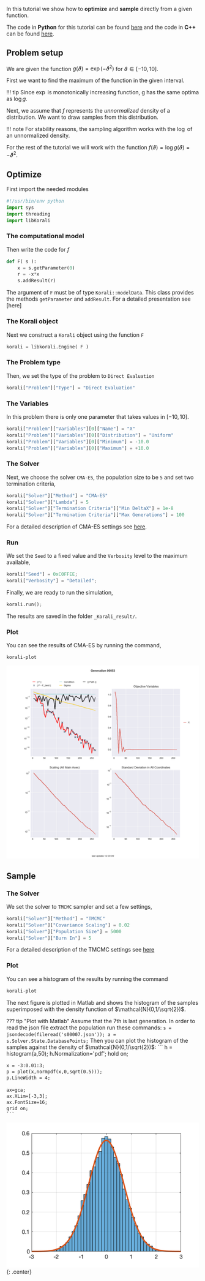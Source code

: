 

In this tutorial we show how to **optimize** and **sample** directly from a
given function.

The code in **Python** for this tutorial can be found [here](https://github.com/cselab/sKorali/blob/master/examples/python/quick_start/direct.py) and the code in **C++** can be found [here](https://github.com/cselab/skorali/blob/master/examples/cxx/quick_start/direct.cpp).



## Problem setup
We are given the function $g(\vartheta)=\exp(-\vartheta^2)$ for $\vartheta\in[-10,10]$.

First we want to find the maximum of the function in the given interval.

!!! tip
    Since $\exp$ is monotonically increasing function, g has the same optima
    as $\log g$.

Next, we assume that $f$ represents the *unnormalized* density of a distribution.
We want to draw samples from this distribution.

!!! note
    For stability reasons, the sampling algorithm works with the $\log$ of an unnormalized density.

For the rest of the tutorial we will work with the function $f(\vartheta)=\log g(\vartheta) = -\vartheta^2$.


## Optimize

First import the needed modules
```python
#!/usr/bin/env python
import sys
import threading
import libKorali
```

###  The computational model
Then write the code for $f$
```python
def F( s ):
    x = s.getParameter(0)
    r = -x*x
    s.addResult(r)
```

The argument of `F` must be of type `Korali::modelData`. This class provides the methods
`getParameter` and `addResult`. For a detailed presentation see [here]



###  The Korali object

Next we construct a `Korali` object using the function `F`
```python
korali = libkorali.Engine( F )
```

###  The Problem type
Then, we set the type of the problem to `Direct Evaluation`
```python
korali["Problem"]["Type"] = "Direct Evaluation"
```

###  The Variables
In this problem there is only one parameter that takes values in $[-10,10]$.
```python
korali["Problem"]["Variables"][0]["Name"] = "X"
korali["Problem"]["Variables"][0]["Distribution"] = "Uniform"
korali["Problem"]["Variables"][0]["Minimum"] = -10.0
korali["Problem"]["Variables"][0]["Maximum"] = +10.0
```


###  The Solver
Next, we choose the solver `CMA-ES`, the population size to be `5` and set
two termination criteria,

```python
korali["Solver"]["Method"] = "CMA-ES"
korali["Solver"]["Lambda"] = 5
korali["Solver"]["Termination Criteria"]["Min DeltaX"] = 1e-8
korali["Solver"]["Termination Criteria"]["Max Generations"] = 100
```
For a detailed description of CMA-ES settings see [here](../../usage/solvers/optimizers/cmaes.md).

###  Run
We set the `Seed` to a fixed value and the `Verbosity` level to the maximum available,

```python
korali["Seed"] = 0xC0FFEE;
korali["Verbosity"] = "Detailed";
```

Finally, we are ready to run the simulation,

```python
korali.run();
```

The results are saved in the folder `_Korali_result/`.


###  Plot

You can see the results of CMA-ES by running the command,
```sh
korali-plot
```

![figure](direct-cma.png)






## Sample

###  The Solver

We set the solver to `TMCMC` sampler and set a few settings,

```python
korali["Solver"]["Method"] = "TMCMC"
korali["Solver"]["Covariance Scaling"] = 0.02
korali["Solver"]["Population Size"] = 5000
korali["Solver"]["Burn In"] = 5
```

For a detailed description of the TMCMC settings see
[here](../../usage/solvers/samplers/tmcmc.md)


###  Plot
You can see a histogram of the results by running the command
```sh
korali-plot
```

The next figure is plotted in Matlab and shows the histogram of the samples superimposed
with the density function of $\mathcal{N}(0,1/\sqrt{2})$.


??? tip "Plot with Matlab"
    Assume that the 7th is last generation. In order to read the json file extract
    the population run these commands:
    ```
    s = jsondecode(fileread('s00007.json'));
    a = s.Solver.State.DatabasePoints;
    ```
    Then you can plot the histogram of the samples against the density of
    $\mathcal{N}(0,1/\sqrt{2})$:
    ```
    h = histogram(a,50);
    h.Normalization='pdf';
    hold on;

    x = -3:0.01:3;
    p = plot(x,normpdf(x,0,sqrt(0.5)));
    p.LineWidth = 4;

    ax=gca;
    ax.XLim=[-3,3];
    ax.FontSize=16;
    grid on;
    ```

![figure](direct-tmcmc.png){: .center}
